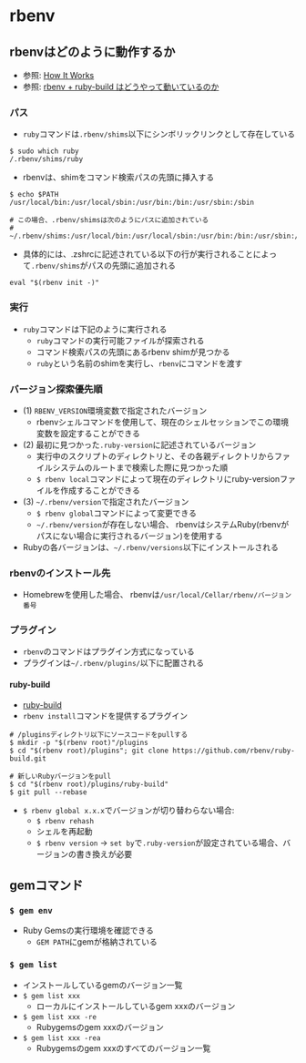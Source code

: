 # rbenv
## rbenvはどのように動作するか
- 参照: [How It Works](https://github.com/rbenv/rbenv/blob/master/README.md#how-it-works)
- 参照: [rbenv + ruby-build はどうやって動いているのか](https://takatoshiono.hatenablog.com/entry/2015/01/09/012040)

### パス
- `ruby`コマンドは`.rbenv/shims`以下にシンボリックリンクとして存在している
```
$ sudo which ruby
/.rbenv/shims/ruby
```

- rbenvは、shimをコマンド検索パスの先頭に挿入する
```
$ echo $PATH
/usr/local/bin:/usr/local/sbin:/usr/bin:/bin:/usr/sbin:/sbin

# この場合、.rbenv/shimsは次のようにパスに追加されている
# ~/.rbenv/shims:/usr/local/bin:/usr/local/sbin:/usr/bin:/bin:/usr/sbin:/sbin
```

- 具体的には、.zshrcに記述されている以下の行が実行されることによって`.rbenv/shims`がパスの先頭に追加される
```
eval "$(rbenv init -)"
```

### 実行
- `ruby`コマンドは下記のように実行される
  - `ruby`コマンドの実行可能ファイルが探索される
  - コマンド検索パスの先頭にあるrbenv shimが見つかる
  - `ruby`という名前のshimを実行し、`rbenv`にコマンドを渡す

### バージョン探索優先順
- (1) `RBENV_VERSION`環境変数で指定されたバージョン
  - rbenvシェルコマンドを使用して、現在のシェルセッションでこの環境変数を設定することができる
- (2) 最初に見つかった`.ruby-version`に記述されているバージョン
  - 実行中のスクリプトのディレクトリと、その各親ディレクトリからファイルシステムのルートまで検索した際に見つかった順
  - `$ rbenv local`コマンドによって現在のディレクトリにruby-versionファイルを作成することができる
- (3) `~/.rbenv/version`で指定されたバージョン
  - `$ rbenv global`コマンドによって変更できる
  - `~/.rbenv/version`が存在しない場合、
    rbenvはシステムRuby(rbenvがパスにない場合に実行されるバージョン)を使用する
- Rubyの各バージョンは、`~/.rbenv/versions`以下にインストールされる

### rbenvのインストール先
- Homebrewを使用した場合、 rbenvは`/usr/local/Cellar/rbenv/バージョン番号`

### プラグイン
- `rbenv`のコマンドはプラグイン方式になっている
- プラグインは`~/.rbenv/plugins/`以下に配置される

#### ruby-build
- [ruby-build](http://ruby.studio-kingdom.com/rbenv/ruby_build/)
- `rbenv install`コマンドを提供するプラグイン
```
# /pluginsディレクトリ以下にソースコードをpullする
$ mkdir -p "$(rbenv root)"/plugins
$ cd "$(rbenv root)/plugins"; git clone https://github.com/rbenv/ruby-build.git

# 新しいRubyバージョンをpull
$ cd "$(rbenv root)/plugins/ruby-build"
$ git pull --rebase
```

- `$ rbenv global x.x.x`でバージョンが切り替わらない場合:
  - `$ rbenv rehash`
  - シェルを再起動
  - `$ rbenv version`
    -> `set by`で`.ruby-version`が設定されている場合、バージョンの書き換えが必要

## gemコマンド
### `$ gem env`
- Ruby Gemsの実行環境を確認できる
  - `GEM PATH`にgemが格納されている

### `$ gem list`
- インストールしているgemのバージョン一覧
- `$ gem list xxx`
  - ローカルにインストールしているgem xxxのバージョン
- `$ gem list xxx -re`
  - Rubygemsのgem xxxのバージョン
- `$ gem list xxx -rea`
  - Rubygemsのgem xxxのすべてのバージョン一覧

